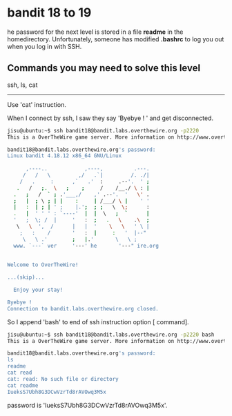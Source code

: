 # bandit 18 to 19

he password for the next level is stored in a file **readme** in the homedirectory. Unfortunately, someone has modified **.bashrc** to log you out when you log in with SSH.

## Commands you may need to solve this level

ssh, ls, cat

---

Use 'cat' instruction. 

When I connect by ssh, I saw they say 'Byebye ! ' and get disconnected.

```bash
jisu@ubuntu:~$ ssh bandit18@bandit.labs.overthewire.org -p2220
This is a OverTheWire game server. More information on http://www.overthewire.org/wargames

bandit18@bandit.labs.overthewire.org's password: 
Linux bandit 4.18.12 x86_64 GNU/Linux
               
      ,----..            ,----,          .---. 
     /   /   \         ,/   .`|         /. ./|
    /   .     :      ,`   .'  :     .--'.  ' ;
   .   /   ;.  \   ;    ;     /    /__./ \ : |
  .   ;   /  ` ; .'___,/    ,' .--'.  '   \' .
  ;   |  ; \ ; | |    :     | /___/ \ |    ' ' 
  |   :  | ; | ' ;    |.';  ; ;   \  \;      : 
  .   |  ' ' ' : `----'  |  |  \   ;  `      |
  '   ;  \; /  |     '   :  ;   .   \    .\  ; 
   \   \  ',  /      |   |  '    \   \   ' \ |
    ;   :    /       '   :  |     :   '  |--"  
     \   \ .'        ;   |.'       \   \ ;     
  www. `---` ver     '---' he       '---" ire.org     
               
              
Welcome to OverTheWire!

...(skip)...

  Enjoy your stay!

Byebye !
Connection to bandit.labs.overthewire.org closed.
```

So I append 'bash' to end of ssh instruction option [ command].

```bash
jisu@ubuntu:~$ ssh bandit18@bandit.labs.overthewire.org -p2220 bash
This is a OverTheWire game server. More information on http://www.overthewire.org/wargames

bandit18@bandit.labs.overthewire.org's password: 
ls
readme
cat read	
cat: read: No such file or directory
cat readme 
IueksS7Ubh8G3DCwVzrTd8rAVOwq3M5x
```

password is 'IueksS7Ubh8G3DCwVzrTd8rAVOwq3M5x'.